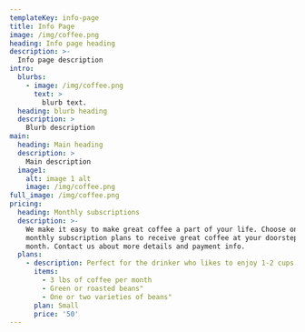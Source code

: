 ```yaml
---
templateKey: info-page
title: Info Page
image: /img/coffee.png
heading: Info page heading
description: >-
  Info page description
intro:
  blurbs:
    - image: /img/coffee.png
      text: >
        blurb text.
  heading: blurb heading
  description: >
    Blurb description
main:
  heading: Main heading
  description: >
    Main description
  image1:
    alt: image 1 alt
    image: /img/coffee.png
full_image: /img/coffee.png
pricing:
  heading: Monthly subscriptions
  description: >-
    We make it easy to make great coffee a part of your life. Choose one of our
    monthly subscription plans to receive great coffee at your doorstep each
    month. Contact us about more details and payment info.
  plans:
    - description: Perfect for the drinker who likes to enjoy 1-2 cups per day.
      items:
        - 3 lbs of coffee per month
        - Green or roasted beans"
        - One or two varieties of beans"
      plan: Small
      price: '50'
---
```


